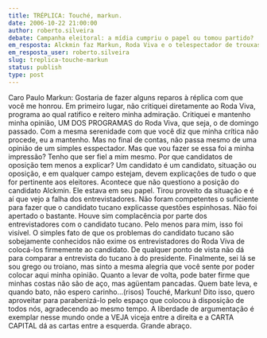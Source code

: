 ```yaml
---
title: TRÉPLICA: Touché, markun.
date: 2006-10-22 21:00:00
author: roberto.silveira
debate: Campanha eleitoral: a mídia cumpriu o papel ou tomou partido?
em_resposta: Alckmin faz Markun, Roda Viva e o telespectador de trouxas
em_resposta_user: roberto.silveira
slug: treplica-touche-markun
status: publish 
type: post
---
```


Caro Paulo Markun: Gostaria de fazer alguns reparos à réplica com que você me honrou. Em primeiro lugar, não critiquei diretamente ao Roda Viva, programa ao qual ratifico e reitero minha admiração. Critiquei e mantenho minha opinião, UM DOS PROGRAMAS do Roda Viva, que seja, o de domingo passado. Com a mesma serenidade com que você diz que minha crítica não procede, eu a mantenho. Mas no final de contas, não passa mesmo de uma opinião de um simples esspectador. Mas que vou fazer se essa foi a minha impressão? Tenho que ser fiel a mim mesmo. Por que candidatos de oposição tem menos a explicar? Um candidato é um candidato, situação ou oposição, e em qualquer campo estejam, devem explicações de tudo o que for pertinente aos eleitores. 
 Acontece que não questiono a posição do candidato Alckmin. Ele estava em seu papel. Tirou proveito da situação e é aí que vejo a falha dos entrevistadores. Não foram competentes o suficiente para fazer que o candidato tucano explicasse questões espinhosas. Não foi apertado o bastante. Houve sim complacência por parte dos entrevistadores com o candidato tucano. Pelo menos para mim, isso foi visível. O simples fato de que os problemas do candidato tucano são sobejamente conhecidos não exime os entrevistadores do Roda Viva de colocá-los firmemente ao candidato. De qualquer ponto de vista não dá para comparar a entrevista do tucano à do presidente. Finalmente, sei lá se sou grego ou troiano, mas sinto a mesma alegria que você sente por poder colocar aqui minha opinião. Quanto a levar de volta, pode bater firme que minhas costas não são de aço, mas agüentam pancadas. Quem bate leva, e quando bato, não espero carinho...(risos) Touché, Markun!
 Dito isso, quero aproveitar para parabenizá-lo pelo espaço que colocou à disposição de todos nós, agradecendo ao mesmo tempo. A liberdade de argumentação é exemplar nesse mundo onde a VEJA viceja entre a direita e a CARTA CAPITAL dá as cartas entre a esquerda. Grande abraço.
